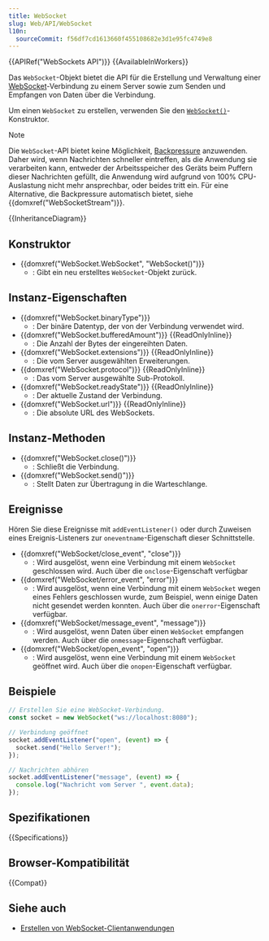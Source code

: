 ```yaml
---
title: WebSocket
slug: Web/API/WebSocket
l10n:
  sourceCommit: f56df7cd1613660f455108682e3d1e95fc4749e8
---
```


{{APIRef("WebSockets API")}} {{AvailableInWorkers}}

Das `WebSocket`-Objekt bietet die API für die Erstellung und Verwaltung einer [WebSocket](/de/docs/Web/API/WebSockets_API)-Verbindung zu einem Server sowie zum Senden und Empfangen von Daten über die Verbindung.

Um einen `WebSocket` zu erstellen, verwenden Sie den [`WebSocket()`](/de/docs/Web/API/WebSocket/WebSocket)-Konstruktor.

> [!NOTE]
> Die `WebSocket`-API bietet keine Möglichkeit, [Backpressure](/de/docs/Web/API/Streams_API/Concepts#backpressure) anzuwenden. Daher wird, wenn Nachrichten schneller eintreffen, als die Anwendung sie verarbeiten kann, entweder der Arbeitsspeicher des Geräts beim Puffern dieser Nachrichten gefüllt, die Anwendung wird aufgrund von 100% CPU-Auslastung nicht mehr ansprechbar, oder beides tritt ein. Für eine Alternative, die Backpressure automatisch bietet, siehe {{domxref("WebSocketStream")}}.

{{InheritanceDiagram}}

## Konstruktor

- {{domxref("WebSocket.WebSocket", "WebSocket()")}}
  - : Gibt ein neu erstelltes `WebSocket`-Objekt zurück.

## Instanz-Eigenschaften

- {{domxref("WebSocket.binaryType")}}
  - : Der binäre Datentyp, der von der Verbindung verwendet wird.
- {{domxref("WebSocket.bufferedAmount")}} {{ReadOnlyInline}}
  - : Die Anzahl der Bytes der eingereihten Daten.
- {{domxref("WebSocket.extensions")}} {{ReadOnlyInline}}
  - : Die vom Server ausgewählten Erweiterungen.
- {{domxref("WebSocket.protocol")}} {{ReadOnlyInline}}
  - : Das vom Server ausgewählte Sub-Protokoll.
- {{domxref("WebSocket.readyState")}} {{ReadOnlyInline}}
  - : Der aktuelle Zustand der Verbindung.
- {{domxref("WebSocket.url")}} {{ReadOnlyInline}}
  - : Die absolute URL des WebSockets.

## Instanz-Methoden

- {{domxref("WebSocket.close()")}}
  - : Schließt die Verbindung.
- {{domxref("WebSocket.send()")}}
  - : Stellt Daten zur Übertragung in die Warteschlange.

## Ereignisse

Hören Sie diese Ereignisse mit `addEventListener()` oder durch Zuweisen eines Ereignis-Listeners zur `oneventname`-Eigenschaft dieser Schnittstelle.

- {{domxref("WebSocket/close_event", "close")}}
  - : Wird ausgelöst, wenn eine Verbindung mit einem `WebSocket` geschlossen wird.
    Auch über die `onclose`-Eigenschaft verfügbar
- {{domxref("WebSocket/error_event", "error")}}
  - : Wird ausgelöst, wenn eine Verbindung mit einem `WebSocket` wegen eines Fehlers geschlossen wurde, zum Beispiel, wenn einige Daten nicht gesendet werden konnten.
    Auch über die `onerror`-Eigenschaft verfügbar.
- {{domxref("WebSocket/message_event", "message")}}
  - : Wird ausgelöst, wenn Daten über einen `WebSocket` empfangen werden.
    Auch über die `onmessage`-Eigenschaft verfügbar.
- {{domxref("WebSocket/open_event", "open")}}
  - : Wird ausgelöst, wenn eine Verbindung mit einem `WebSocket` geöffnet wird.
    Auch über die `onopen`-Eigenschaft verfügbar.

## Beispiele

```js
// Erstellen Sie eine WebSocket-Verbindung.
const socket = new WebSocket("ws://localhost:8080");

// Verbindung geöffnet
socket.addEventListener("open", (event) => {
  socket.send("Hello Server!");
});

// Nachrichten abhören
socket.addEventListener("message", (event) => {
  console.log("Nachricht vom Server ", event.data);
});
```

## Spezifikationen

{{Specifications}}

## Browser-Kompatibilität

{{Compat}}

## Siehe auch

- [Erstellen von WebSocket-Clientanwendungen](/de/docs/Web/API/WebSockets_API/Writing_WebSocket_client_applications)
